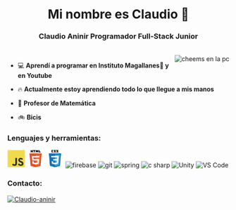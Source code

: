 <h1 align="center">Mi nombre es Claudio 🚀</h1>
<h3 align="center">Claudio Aninir Programador Full-Stack Junior</h3>
<br>
<img align="right" src= "https://img.itch.zone/aW1nLzUxNzE1NzkucG5n/315x250%23c/BFCDxL.png" alt= "cheems en la pc"/>



- 💻 **Aprendí a programar en Instituto Magallanes🏫 y en Youtube**

- 🔥 **Actualmente estoy aprendiendo todo lo que llegue a mis manos**
 
- 📐  **Profesor de Matemática**

- 🚲 **Bicis**


<h3 align="left">Lenguajes y herramientas:</h3>

<p align="left">
 <img src="https://raw.githubusercontent.com/devicons/devicon/master/icons/javascript/javascript-original.svg" alt="javascript" width="40" height="40"/> 
 <img src="https://raw.githubusercontent.com/devicons/devicon/master/icons/html5/html5-original-wordmark.svg" alt="html5" width="40" height="40"/> 
 <img src="https://raw.githubusercontent.com/devicons/devicon/master/icons/css3/css3-original-wordmark.svg" alt="css3" width="40" height="40"/> 
 <img src="https://www.vectorlogo.zone/logos/firebase/firebase-icon.svg" alt="firebase" width="40" height="40"/> 
 <img src="https://www.vectorlogo.zone/logos/git-scm/git-scm-icon.svg" alt="git" width="40" height="40"/> 
 <img src="https://cdn.freebiesupply.com/logos/large/2x/spring-3-logo-png-transparent.png" alt="spring" width="40" height="40"/> 
 <img src="https://static.cdnlogo.com/logos/c/68/c-sharp-350x350.png" alt="c sharp" width="40" height="40"/> 
 <img src="http://www.dannypid.com/wp-content/uploads/2020/06/unity-icon-png-3-480x480.png" alt="Unity" width="40" height="40"/> 

 
 <img src="https://camo.githubusercontent.com/2f7d9c653bd1edd735b3db07d7c4b47ae45959e17c14053fa4f543ac93cc1a8c/68747470733a2f2f696d672e69636f6e73382e636f6d2f636f6c6f722f34382f3030303030302f76697375616c2d73747564696f2d636f64652d323031392e706e67" alt="VS Code" width="40" height="40"/>

</p>

<h3 align="left">Contacto:</h3>
<p align="left">
<a href="https://linkedin.com/in/claudio-aniñir-52839724b" target="blank"><img align="center" src="https://raw.githubusercontent.com/rahuldkjain/github-profile-readme-generator/master/src/images/icons/Social/linked-in-alt.svg" alt="Claudio-aninir" height="20"/></a> 

</p>
